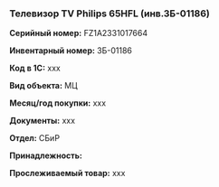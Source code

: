 ### Телевизор TV Philips 65HFL (инв.ЗБ-01186) </br>

**Серийный номер:** FZ1A2331017664 </br>

**Инвентарный номер:** ЗБ-01186 </br>

**Код в 1С:** xxx </br> 

**Вид объекта:** МЦ

**Месяц/год покупки:** xxx </br>

**Документы:** xxx  </br>

**Отдел:** СБиР </br>

**Принадлежность:** </br>

**Прослеживаемый товар:** xxx
